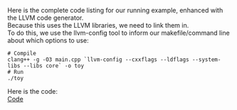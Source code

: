 Here is the complete code listing for our running example, enhanced with the LLVM code generator.  
Because this uses the LLVM libraries, we need to link them in.  
To do this, we use the llvm-config tool to inform our makefile/command line about which options to use:

```
# Compile
clang++ -g -O3 main.cpp `llvm-config --cxxflags --ldflags --system-libs --libs core` -o toy
# Run
./toy
```

Here is the code:  
[Code](./main.cpp)
